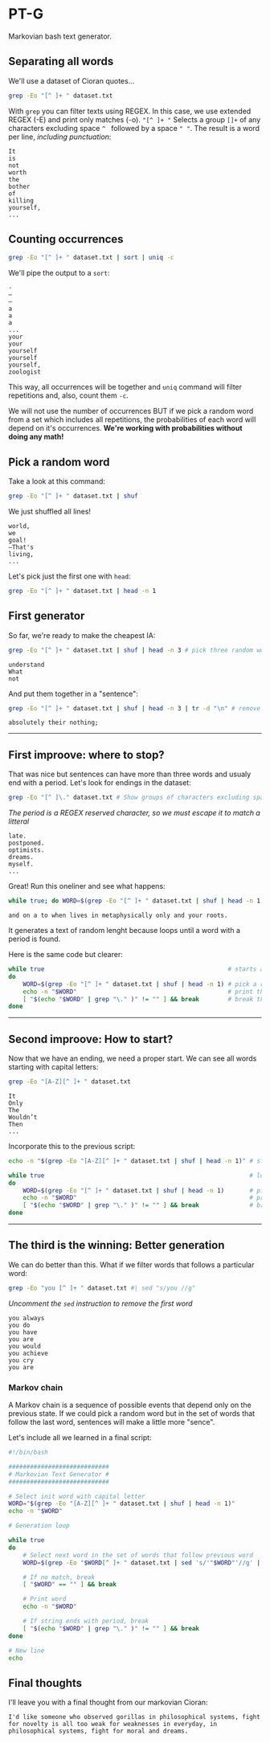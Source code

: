 # PT-G
Markovian bash text generator.

## Separating all words

We'll use a dataset of Cioran quotes...

```bash
grep -Eo "[^ ]+ " dataset.txt
```

With `grep` you can filter texts using REGEX. In this case, we use extended REGEX (-E) and print only matches (-o).
```"[^ ]+ "``` Selects a group `[]+` of any characters excluding space `^ ` followed by a space `" "`.
The result is a word per line, *including punctuation*:

```
It
is 
not 
worth 
the 
bother 
of 
killing 
yourself,
...
```

## Counting occurrences

```bash
grep -Eo "[^ ]+ " dataset.txt | sort | uniq -c
```

We'll pipe the output to a `sort`:

```
- 
– 
— 
a 
a 
a 
...
your 
your 
yourself 
yourself 
yourself, 
zoologist 
```

This way, all occurrences will be together and `uniq` command will filter repetitions and, also, count them `-c`.

We will not use the number of occurrences BUT if we pick a random word from a set which includes all repetitions, the probabilities of each word will depend on it's occurrences. **We're working with probabilities without doing any math!**

## Pick a random word

Take a look at this command:

```bash
grep -Eo "[^ ]+ " dataset.txt | shuf
```

We just shuffled all lines!

```
world, 
we 
goal! 
—That's 
living,
...
```

Let's pick just the first one with `head`:

```bash
grep -Eo "[^ ]+ " dataset.txt | head -n 1
```

## First generator

So far, we're ready to make the cheapest IA:

```bash
grep -Eo "[^ ]+ " dataset.txt | shuf | head -n 3 # pick three random words
```

```
understand 
What 
not
```

And put them together in a "sentence":

```bash
grep -Eo "[^ ]+ " dataset.txt | shuf | head -n 3 | tr -d "\n" # remove new lines
```

```
absolutely their nothing;
```

---

## First improove: where to stop?

That was nice but sentences can have more than three words and usualy end with a period. Let's look for endings in the dataset:

```bash
grep -Eo "[^ ]\." dataset.txt # Show groups of characters excluding spaces followed by a period
```
*The period is a REGEX reserved character, so we must escape it to match a litteral*

```
late.
postponed.
optimists.
dreams.
myself.
...
```

Great! Run this oneliner and see what happens:

```bash
while true; do WORD=$(grep -Eo "[^ ]+ " dataset.txt | shuf | head -n 1); echo -n "$WORD"; [ "$(echo "$WORD" | grep "\." )" != "" ] && break; done
```

```
and on a to when lives in metaphysically only and your roots.
```

It generates a text of random lenght because loops until a word with a period is found.

Here is the same code but clearer:

```bash
while true                                                   # starts a loop
do 
    WORD=$(grep -Eo "[^ ]+ " dataset.txt | shuf | head -n 1) # pick a random word
    echo -n "$WORD"                                          # print the word, no new line
    [ "$(echo "$WORD" | grep "\." )" != "" ] && break        # break the loop if there's a period in the word
done
```

---

## Second improove: How to start?

Now that we have an ending, we need a proper start. We can see all words starting with capital letters:

```bash
grep -Eo "[A-Z][^ ]+ " dataset.txt
```

```
It 
Only 
The 
Wouldn’t 
Then 
...
```

Incorporate this to the previous script:

```bash
echo -n "$(grep -Eo "[A-Z][^ ]+ " dataset.txt | shuf | head -n 1)" # start with a word with capital letter

while true                                                         # loop
do 
    WORD=$(grep -Eo "[^ ]+ " dataset.txt | shuf | head -n 1)       # pick random word
    echo -n "$WORD"                                                # print it, no new line
    [ "$(echo "$WORD" | grep "\." )" != "" ] && break              # break if it has a period
done
```

---

## The third is the winning: Better generation

We can do better than this. What if we filter words that follows a particular word:

```bash
grep -Eo "you [^ ]+ " dataset.txt #| sed "s/you //g"
```
*Uncomment the `sed` instruction to remove the first word*

```
you always 
you do 
you have 
you are 
you would 
you achieve 
you cry 
you are
```

### Markov chain
A Markov chain is a sequence of possible events that depend only on the previous state. If we could pick a random word but in the set of words that follow the last word, sentences will make a little more "sence".

Let's include all we learned in a final script:

```bash
#!/bin/bash

############################
# Markovian Text Generator #
############################

# Select init word with capital letter
WORD="$(grep -Eo "[A-Z][^ ]+ " dataset.txt | shuf | head -n 1)"
echo -n "$WORD"

# Generation loop

while true 
do 
	# Select next word in the set of words that follow previous word
	WORD=$(grep -Eo "$WORD[^ ]+ " dataset.txt | sed 's/'"$WORD"'//g' | shuf | head -n 1)

	# If no match, break	
	[ "$WORD" == "" ] && break    

	# Print word	
	echo -n "$WORD"

	# If string ends with period, break    
	[ "$(echo "$WORD" | grep "\." )" != "" ] && break
done

# New line
echo
```

## Final thoughts

I'll leave you with a final thought from our markovian Cioran:

`I'd like someone who observed gorillas in philosophical systems, fight for novelty is all too weak for weaknesses in everyday, in philosophical systems, fight for moral and dreams.`

